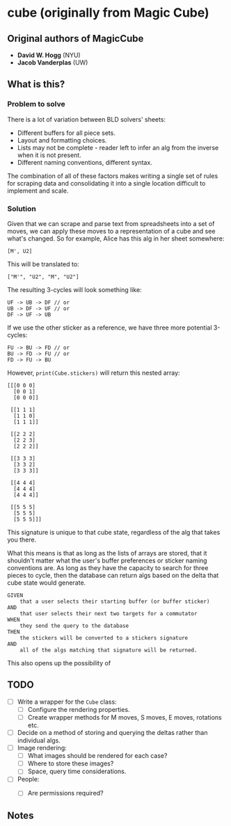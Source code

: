 # cube (originally from Magic Cube)

## Original authors of MagicCube

- **David W. Hogg** (NYU)
- **Jacob Vanderplas** (UW)

## What is this?

### Problem to solve

There is a lot of variation between BLD solvers' sheets:

- Different buffers for all piece sets.
- Layout and formatting choices.
- Lists may not be complete - reader left to infer an alg from the inverse when it is not present.
- Different naming conventions, different syntax.

The combination of all of these factors makes writing a single set of rules for scraping data and consolidating it into a single location difficult to implement and scale.

### Solution

Given that we can scrape and parse text from spreadsheets into a set of moves, we can apply these moves to a representation of a cube and see what's changed. So for example, Alice has this alg in her sheet somewhere:

`[M', U2]`

This will be translated to:

`["M'", "U2", "M", "U2"]`

The resulting 3-cycles will look something like:

```
UF -> UB -> DF // or
UB -> DF -> UF // or
DF -> UF -> UB
```

If we use the other sticker as a reference, we have three more potential 3-cycles:

```
FU -> BU -> FD // or
BU -> FD -> FU // or
FD -> FU -> BU
```

However, `print(Cube.stickers)` will return this nested array:

    [[[0 0 0]
      [0 0 1]
      [0 0 0]]
    
     [[1 1 1]
      [1 1 0]
      [1 1 1]]
    
     [[2 2 2]
      [2 2 3]
      [2 2 2]]
    
     [[3 3 3]
      [3 3 2]
      [3 3 3]]
    
     [[4 4 4]
      [4 4 4]
      [4 4 4]]
    
     [[5 5 5]
      [5 5 5]
      [5 5 5]]]

This signature is unique to that cube state, regardless of the alg that takes you there.

What this means is that as long as the lists of arrays are stored, that it shouldn't matter what the user's buffer preferences or sticker naming conventions are. As long as they have the capacity to search for three pieces to cycle, then the database can return algs based on the delta that cube state would generate.

    GIVEN 
        that a user selects their starting buffer (or buffer sticker)
    AND 
        that user selects their next two targets for a commutator
    WHEN 
        they send the query to the database
    THEN 
        the stickers will be converted to a stickers signature
    AND 
        all of the algs matching that signature will be returned.

This also opens up the possibility of 

## TODO

- [ ] Write a wrapper for the `Cube` class:
    - [ ] Configure the rendering properties.
    - [ ] Create wrapper methods for M moves, S moves, E moves, rotations etc.
- [ ] Decide on a method of storing and querying the deltas rather than individual algs.
- [ ] Image rendering:
    - [ ] What images should be rendered for each case?
    - [ ] Where to store these images?
    - [ ] Space, query time considerations.
- [ ] People:
    - [ ] Are permissions required?
    
    
## Notes
